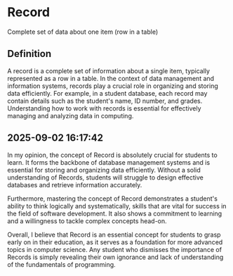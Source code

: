 # Record

Complete set of data about one item (row in a table)

## Definition
A record is a complete set of information about a single item, typically represented as a row in a table. In the context of data management and information systems, records play a crucial role in organizing and storing data efficiently. For example, in a student database, each record may contain details such as the student's name, ID number, and grades. Understanding how to work with records is essential for effectively managing and analyzing data in computing.

## 2025-09-02 16:17:42
In my opinion, the concept of Record is absolutely crucial for students to learn. It forms the backbone of database management systems and is essential for storing and organizing data efficiently. Without a solid understanding of Records, students will struggle to design effective databases and retrieve information accurately.

Furthermore, mastering the concept of Record demonstrates a student's ability to think logically and systematically, skills that are vital for success in the field of software development. It also shows a commitment to learning and a willingness to tackle complex concepts head-on.

Overall, I believe that Record is an essential concept for students to grasp early on in their education, as it serves as a foundation for more advanced topics in computer science. Any student who dismisses the importance of Records is simply revealing their own ignorance and lack of understanding of the fundamentals of programming.
